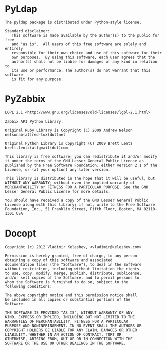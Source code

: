 # PyLdap

    The pyldap package is distributed under Python-style license.
    
    Standard disclaimer:
       This software is made available by the author(s) to the public for free
       and "as is".  All users of this free software are solely and entirely
       responsible for their own choice and use of this software for their
       own purposes.  By using this software, each user agrees that the
       author(s) shall not be liable for damages of any kind in relation to
       its use or performance. The author(s) do not warrant that this software
       is fit for any purpose.

# PyZabbix

    LGPL 2.1 <http://www.gnu.org/licenses/old-licenses/lgpl-2.1.html>
    
    Zabbix API Python Library.
    
    Original Ruby Library is Copyright (C) 2009 Andrew Nelson nelsonab(at)red-tux(dot)net
    
    Original Python Library is Copyright (C) 2009 Brett Lentz brett.lentz(at)gmail(dot)com
    
    This library is free software; you can redistribute it and/or modify it under the terms of the GNU Lesser General Public License as published by the Free Software Foundation; either version 2.1 of the License, or (at your option) any later version.
    
    This library is distributed in the hope that it will be useful, but WITHOUT ANY WARRANTY; without even the implied warranty of MERCHANTABILITY or FITNESS FOR A PARTICULAR PURPOSE. See the GNU Lesser General Public License for more details.
    
    You should have received a copy of the GNU Lesser General Public License along with this library; if not, write to the Free Software Foundation, Inc., 51 Franklin Street, Fifth Floor, Boston, MA 02110-1301 USA
# Docopt

    Copyright (c) 2012 Vladimir Keleshev, <vladimir@keleshev.com>
    
    Permission is hereby granted, free of charge, to any person
    obtaining a copy of this software and associated
    documentation files (the "Software"), to deal in the Software
    without restriction, including without limitation the rights
    to use, copy, modify, merge, publish, distribute, sublicense,
    and/or sell copies of the Software, and to permit persons to
    whom the Software is furnished to do so, subject to the
    following conditions:
    
    The above copyright notice and this permission notice shall
    be included in all copies or substantial portions of the
    Software.
    
    THE SOFTWARE IS PROVIDED "AS IS", WITHOUT WARRANTY OF ANY
    KIND, EXPRESS OR IMPLIED, INCLUDING BUT NOT LIMITED TO THE
    WARRANTIES OF MERCHANTABILITY, FITNESS FOR A PARTICULAR
    PURPOSE AND NONINFRINGEMENT. IN NO EVENT SHALL THE AUTHORS OR
    COPYRIGHT HOLDERS BE LIABLE FOR ANY CLAIM, DAMAGES OR OTHER
    LIABILITY, WHETHER IN AN ACTION OF CONTRACT, TORT OR
    OTHERWISE, ARISING FROM, OUT OF OR IN CONNECTION WITH THE
    SOFTWARE OR THE USE OR OTHER DEALINGS IN THE SOFTWARE.